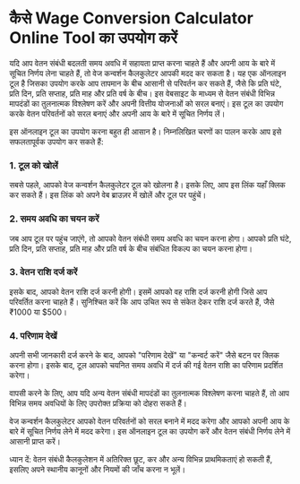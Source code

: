 कैसे Wage Conversion Calculator Online Tool का उपयोग करें
=========================================================

यदि आप वेतन संबंधी बदलती समय अवधि में सहायता प्राप्त करना चाहते हैं और अपनी आय के बारे में सूचित निर्णय लेना चाहते हैं, तो वेज कन्वर्शन कैलकुलेटर आपकी मदद कर सकता है। यह एक ऑनलाइन टूल है जिसका उपयोग करके आप तापमान के बीच आसानी से परिवर्तन कर सकते हैं, जैसे कि प्रति घंटे, प्रति दिन, प्रति सप्ताह, प्रति माह और प्रति वर्ष के बीच। इस वेबसाइट के माध्यम से वेतन संबंधी विभिन्न मापदंडों का तुलनात्मक विश्लेषण करें और अपनी वित्तीय योजनाओं को सरल बनाएं। इस टूल का उपयोग करके वेतन परिवर्तनों को सरल बनाएं और अपनी आय के बारे में सूचित निर्णय लें।

इस ऑनलाइन टूल का उपयोग करना बहुत ही आसान है। निम्नलिखित चरणों का पालन करके आप इसे सफलतापूर्वक उपयोग कर सकते हैं:

### 1. टूल को खोलें

सबसे पहले, आपको वेज कन्वर्शन कैलकुलेटर टूल को खोलना है। इसके लिए, आप इस लिंक यहाँ क्लिक कर सकते हैं। इस लिंक को अपने वेब ब्राउज़र में खोलें और टूल पर पहुंचें।

### 2. समय अवधि का चयन करें

जब आप टूल पर पहुंच जाएंगे, तो आपको वेतन संबंधी समय अवधि का चयन करना होगा। आपको प्रति घंटे, प्रति दिन, प्रति सप्ताह, प्रति माह और प्रति वर्ष के बीच संबंधित विकल्प का चयन करना होगा।

### 3. वेतन राशि दर्ज करें

इसके बाद, आपको वेतन राशि दर्ज करनी होगी। इसमें आपको वह राशि दर्ज करनी होगी जिसे आप परिवर्तित करना चाहते हैं। सुनिश्चित करें कि आप उचित रूप से संकेत देकर राशि दर्ज करते हैं, जैसे ₹1000 या $500।

### 4. परिणाम देखें

अपनी सभी जानकारी दर्ज करने के बाद, आपको "परिणाम देखें" या "कन्वर्ट करें" जैसे बटन पर क्लिक करना होगा। इसके बाद, टूल आपको चयनित समय अवधि में दर्ज की गई वेतन राशि का परिणाम प्रदर्शित करेगा।

वापसी करने के लिए, आप यदि अन्य वेतन संबंधी मापदंडों का तुलनात्मक विश्लेषण करना चाहते हैं, तो आप विभिन्न समय अवधियों के लिए उपरोक्त प्रक्रिया को दोहरा सकते हैं।

वेज कन्वर्शन कैलकुलेटर आपको वेतन परिवर्तनों को सरल बनाने में मदद करेगा और आपको अपनी आय के बारे में सूचित निर्णय लेने में मदद करेगा। इस ऑनलाइन टूल का उपयोग करें और वेतन संबंधी निर्णय लेने में आसानी प्राप्त करें।

ध्यान दें: वेतन संबंधी कैलकुलेशन में अतिरिक्त छूट, कर और अन्य विभिन्न प्राथमिकताएं हो सकती हैं, इसलिए अपने स्थानीय कानूनों और नियमों की जाँच करना न भूलें।